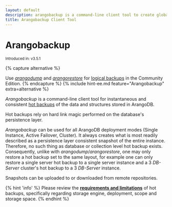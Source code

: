 ```yaml
---
layout: default
description: arangobackup is a command-line client tool to create global hot backups of an ArangoDB instance
title: Arangobackup Client Tool
---
```

Arangobackup
============

<small>Introduced in: v3.5.1</small>

{% capture alternative %}

Use [_arangodump_](programs-arangodump.html) and
[_arangorestore_](programs-arangorestore.html) for
[logical backups](backup-restore.html#logical-backups) in the Community Edition.
{% endcapture %}
{% include hint-ee.md feature="Arangobackup" extra=alternative %}

_Arangobackup_ is a command-line client tool for instantaneous and
consistent [hot backups](backup-restore.html#hot-backups) of the data and
structures stored in ArangoDB.

Hot backups rely on hard link magic performed on the database's
persistence layer.

_Arangobackup_ can be used for all ArangoDB deployment modes
(Single Instance, Active Failover, Cluster). It always creates what
is most readily described as a persistence layer consistent snapshot
of the entire instance. Therefore, no such thing as database or
collection level hot backup exists. Consequently, unlike with
_arangodump_/_arangorestore_, one may only restore a hot backup set to
the same layout, for example one can only restore a single server hot backup 
to a single server instance and a 3 _DB-Server_ cluster's hot backup to a 3
_DB-Server_ instance.

Snapshots can be uploaded to or downloaded from remote repositories.

{% hint 'info' %}
Please review the
[**requirements and limitations**](backup-restore.html#hot-backup-limitations)
of hot backups, specifically regarding storage engine, deployment, scope
and storage space.
{% endhint %}

